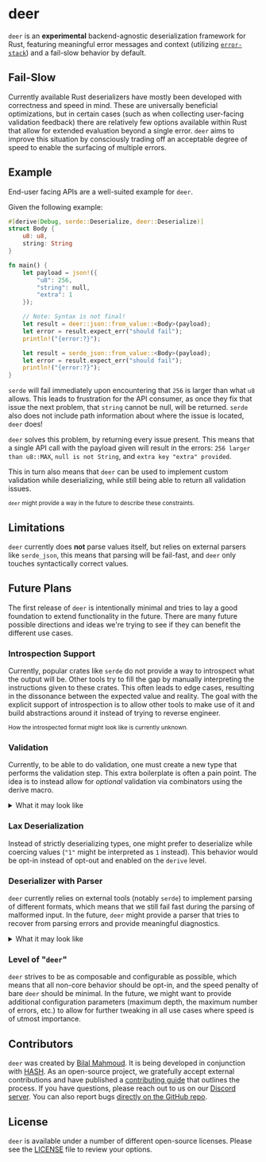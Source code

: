 [license]: https://github.com/hashintel/hash/blob/main/libs/deer/LICENSE.md

# deer

`deer` is an **experimental** backend-agnostic deserialization framework for Rust, featuring meaningful error messages and context (utilizing [`error-stack`](https://crates.io/crates/error-stack)) and a fail-slow behavior by default.

## Fail-Slow

Currently available Rust deserializers have mostly been developed with correctness and speed in mind. These are universally beneficial optimizations, but in certain cases (such as when collecting user-facing validation feedback) there are relatively few options available within Rust that allow for extended evaluation beyond a single error. `deer` aims to improve this situation by consciously trading off an acceptable degree of speed to enable the surfacing of multiple errors.

## Example

End-user facing APIs are a well-suited example for `deer`.

Given the following example:

```rust
#[derive(Debug, serde::Deserialize, deer::Deserialize)]
struct Body {
    u8: u8,
    string: String
}

fn main() {
    let payload = json!({
        "u8": 256,
        "string": null,
        "extra": 1
    });

    // Note: Syntax is not final!
    let result = deer::json::from_value::<Body>(payload);
    let error = result.expect_err("should fail");
    println!("{error:?}");

    let result = serde_json::from_value::<Body>(payload);
    let error = result.expect_err("should fail");
    println!("{error:?}");
}
```

`serde` will fail immediately upon encountering that `256` is larger than what `u8` allows. This leads to frustration for the API consumer, as once they fix that issue the next problem, that `string` cannot be null, will be returned. `serde` also does not include path information about where the issue is located, `deer` does!

`deer` solves this problem, by returning every issue present. This means that a single API call with the payload given will result in the errors: `256 larger than u8::MAX`, `null is not String`, and `extra key "extra" provided`.

This in turn also means that `deer` can be used to implement custom validation while deserializing, while still being able to return all validation issues.

<sub>

`deer` might provide a way in the future to describe these constraints.

</sub>

## Limitations

`deer` currently does **not** parse values itself, but relies on external parsers like `serde_json`, this means that parsing will be fail-fast, and `deer` only touches syntactically correct values.

## Future Plans

The first release of `deer` is intentionally minimal and tries to lay a good foundation to extend functionality in the future. There are many future possible directions and ideas we're trying to see if they can benefit the different use cases.

### Introspection Support

Currently, popular crates like `serde` do not provide a way to introspect what the output will be. Other tools try to fill the gap by manually interpreting the instructions given to these crates. This often leads to edge cases, resulting in the dissonance between the expected value and reality. The goal with the explicit support of introspection is to allow other tools to make use of it and build abstractions around it instead of trying to reverse engineer.

<sup>
How the introspected format might look like is currently unknown.
</sup>

### Validation

Currently, to be able to do validation, one must create a new type that performs the validation step. This extra boilerplate is often a pain point. The idea is to instead allow for _optional_ validation via combinators using the derive macro.

<details>
<summary>What it may look like</summary>

```rust
#[derive(deer::Deserialize)]
struct Payload {
    #[validate(all(min(12), max(24)))]
    length: u8
}
```

</details>

### Lax Deserialization

Instead of strictly deserializing types, one might prefer to deserialize while coercing values (`"1"` might be interpreted as `1` instead). This behavior would be opt-in instead of opt-out and enabled on the `derive` level.

### Deserializer with Parser

`deer` currently relies on external tools (notably `serde`) to implement parsing of different formats, which means that we still fail fast during the parsing of malformed input. In the future, `deer` might provide a parser that tries to recover from parsing errors and provide meaningful diagnostics.

<details>
<summary>What it may look like</summary>

```text
{
  "i8": "string"
```

</details>

### Level of "`deer`"

`deer` strives to be as composable and configurable as possible, which means that all non-core behavior should be opt-in, and the speed penalty of bare `deer` should be minimal. In the future, we might want to provide additional configuration parameters (maximum depth, the maximum number of errors, etc.) to allow for further tweaking in all use cases where speed is of utmost importance.

## Contributors

`deer` was created by [Bilal Mahmoud](https://github.com/indietyp). It is being developed in conjunction with [HASH](https://hash.dev/). As an open-source project, we gratefully accept external contributions and have published a [contributing guide](https://github.com/hashintel/hash/blob/main/.github/CONTRIBUTING.md) that outlines the process. If you have questions, please reach out to us on our [Discord server](https://hash.ai/discord?utm_medium=organic&utm_source=github_readme_hash-repo_libs-deer-readme). You can also report bugs [directly on the GitHub repo](https://github.com/hashintel/hash/issues/new?assignees=Alfred-Mountfield%2CTimDiekmann%2Cindietyp&labels=A-deer%2CC-bug&template=bug-report-deer.yml).

## License

`deer` is available under a number of different open-source licenses. Please see the [LICENSE] file to review your options.
